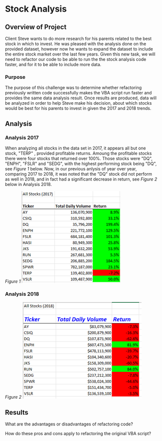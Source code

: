 # Stock Analysis

## Overview of Project
Client Steve wants to do more research for his parents related to the best stock in which to invest. He was pleased with the analysis done on the provided dataset, however now he wants to expand the dataset to include the entire stock market over the last few years. Given this new task, we will need to refactor our code to be able to run the the stock analysis code faster, and for it to be able to include more data.

### Purpose 
 The purpose of this challenge was to determine whether refactoring previously written code successfully makes the VBA script run faster and provides the same data analysis result. Once results are produced, data will be analyzed in order to help Steve make his decision, about which stocks would be best for his parents to invest in given the 2017 and 2018 trends.

## Analysis

### Analysis 2017
When analyzing all stocks in the data set in 2017, it appears all but one stock, "TERP" , provided profitable returns. Amoung the profitable stocks there were four stocks that returned over 100%. Those stocks were "DQ", "ENPH", "FSLR" and "SEDG", with the highest performing stock being "DQ", see *Figure 1* below. Now, in our previous anlysis of year over year, comparing 2017 to 2018, it was noted that the "DQ" stock did not perform as well in 2018, and in fact had a significant decrease in return, see *Figure 2* below in Analysis 2018.


*Figure 1*
![VBA_Challenge_2017](https://github.com/maureengamache/Stock-Analysis/blob/main/VBA_Challenge_2017.png)

### Analysis 2018
 

*Figure 2*
![VBA_Challenge_2018](https://github.com/maureengamache/Stock-Analysis/blob/main/VBA_Challenge_2018.png)
 

## Results

What are the advantages or disadvantages of refactoring code?

How do these pros and cons apply to refactoring the original VBA script?

